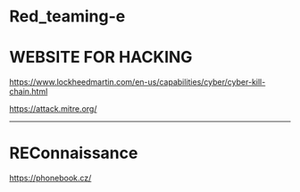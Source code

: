 # Red_teaming-e

# WEBSITE FOR HACKING 

https://www.lockheedmartin.com/en-us/capabilities/cyber/cyber-kill-chain.html

https://attack.mitre.org/


------------------------------------------------------------------------------------------------------------------------

# REConnaissance 
https://phonebook.cz/

